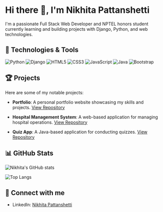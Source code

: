 # Hi there 👋, I'm Nikhita Pattanshetti

I'm a passionate Full Stack Web Developer and NPTEL honors student currently learning and building projects with Django, Python, and web technologies.

## 🔧 Technologies & Tools
![Python](https://img.shields.io/badge/-Python-3776AB?style=flat&logo=python&logoColor=white)
![Django](https://img.shields.io/badge/-Django-092E20?style=flat&logo=django&logoColor=white)
![HTML5](https://img.shields.io/badge/-HTML5-E34F26?style=flat&logo=html5&logoColor=white)
![CSS3](https://img.shields.io/badge/-CSS3-1572B6?style=flat&logo=css3)
![JavaScript](https://img.shields.io/badge/-JavaScript-F7DF1E?style=flat&logo=javascript&logoColor=black)
![Java](https://img.shields.io/badge/-Java-007396?style=flat&logo=java&logoColor=white)
![Bootstrap](https://img.shields.io/badge/-Bootstrap-563D7C?style=flat&logo=bootstrap)

## 🏆 Projects

Here are some of my notable projects:

- **Portfolio**: A personal portfolio website showcasing my skills and projects. [View Repository](https://github.com/Nikhhh14/Portfolio)

- **Hospital Management System**: A web-based application for managing hospital operations. [View Repository](https://github.com/Nikhhh14/Hospital-Management-System)

- **Quiz App**: A Java-based application for conducting quizzes. [View Repository](https://github.com/Nikhhh14/Quiz-App)

## 📊 GitHub Stats

![Nikhita's GitHub stats](https://github-readme-stats.vercel.app/api?username=Nikhhh14&show_icons=true&theme=radical)

![Top Langs](https://github-readme-stats.vercel.app/api/top-langs/?username=Nikhhh14&layout=compact&theme=radical)

## 🔗 Connect with me

- LinkedIn: [Nikhita Pattanshetti](https://www.linkedin.com/in/nikhita-pattanshetti-03827127b)



